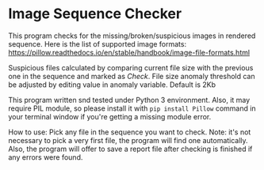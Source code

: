 # Image Sequence Checker
 This program checks for the missing/broken/suspicious images in rendered sequence. Here is the list of supported image formats:
<https://pillow.readthedocs.io/en/stable/handbook/image-file-formats.html>

Suspicious files calculated by comparing current file size with the previous one in the sequence and marked as *Check*. File size anomaly threshold can be adjusted by editing value in anomaly variable. Default is 2Kb

This program written snd tested under Python 3 environment. Also, it may require PIL module, so please install it with `pip install Pillow` command in your terminal window if you're getting a missing module error.

How to use: Pick any file in the sequence you want to check.
Note: it's not necessary to pick a very first file, the program will find one automatically. Also, the program will offer to save a report file after checking is finished if any errors were found. 
